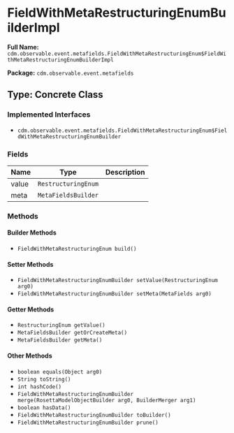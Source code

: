 # FieldWithMetaRestructuringEnumBuilderImpl

**Full Name:** `cdm.observable.event.metafields.FieldWithMetaRestructuringEnum$FieldWithMetaRestructuringEnumBuilderImpl`

**Package:** `cdm.observable.event.metafields`

## Type: Concrete Class

### Implemented Interfaces

- `cdm.observable.event.metafields.FieldWithMetaRestructuringEnum$FieldWithMetaRestructuringEnumBuilder`

### Fields

| Name | Type | Description |
|------|------|-------------|
| value | `RestructuringEnum` |  |
| meta | `MetaFieldsBuilder` |  |

### Methods

#### Builder Methods

- `FieldWithMetaRestructuringEnum build()`

#### Setter Methods

- `FieldWithMetaRestructuringEnumBuilder setValue(RestructuringEnum arg0)`
- `FieldWithMetaRestructuringEnumBuilder setMeta(MetaFields arg0)`

#### Getter Methods

- `RestructuringEnum getValue()`
- `MetaFieldsBuilder getOrCreateMeta()`
- `MetaFieldsBuilder getMeta()`

#### Other Methods

- `boolean equals(Object arg0)`
- `String toString()`
- `int hashCode()`
- `FieldWithMetaRestructuringEnumBuilder merge(RosettaModelObjectBuilder arg0, BuilderMerger arg1)`
- `boolean hasData()`
- `FieldWithMetaRestructuringEnumBuilder toBuilder()`
- `FieldWithMetaRestructuringEnumBuilder prune()`

